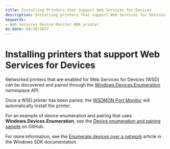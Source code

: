 ```yaml
---
title: Installing Printers that Support Web Services for Devices
description: Installing printers that support Web Services for Devices
keywords:
- Web Services Device Monitor WDK printer
ms.date: 04/20/2017
---
```


# Installing printers that support Web Services for Devices


Networked printers that are enabled for Web Services for Devices (WSD) can be discovered and paired through the [Windows.Devices.Enumeration](/uwp/api/Windows.Devices.Enumeration) namespace API.

Once a WSD printer has been paired, the [WSDMON Port Monitor](wsdmon-port-monitor.md) will automatically install the printer.

For an example of device enumeration and pairing that uses **Windows.Devices.Enumeration**, see the [Device enumeration and pairing sample](https://github.com/Microsoft/Windows-universal-samples/tree/master/Samples/DeviceEnumerationAndPairing) on GitHub.

For more information, see the [Enumerate devices over a network](/windows/uwp/devices-sensors/enumerate-devices-over-a-network) article in the Windows SDK documentation.

 

